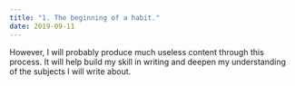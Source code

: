 ```yaml
---
title: "1. The beginning of a habit."
date: 2019-09-11
---
```

However, I will probably produce much useless content through this process. It will help build my skill in writing and deepen my understanding of the subjects I will write about.

